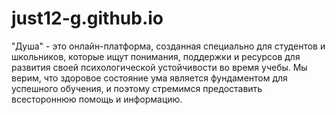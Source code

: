 # just12-g.github.io
"Душа" - это онлайн-платформа, созданная специально для студентов и школьников, которые ищут понимания, поддержки и ресурсов для развития своей психологической устойчивости во время учебы. Мы верим, что здоровое состояние ума является фундаментом для успешного обучения, и поэтому стремимся предоставить всестороннюю помощь и информацию.
